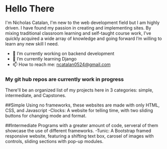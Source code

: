 # Hello There 
I'm Nicholas Catalan, I'm new to the web development field but I am highly driven. I have found my passion in creating and implementing sites. By mixing traditional classroom learning and self-taught course work, I’ve quickly acquired a wide array of knowledge and going forward I’m willing to learn any new skill I need.

- 🔭 I’m currently working on backend development
- 🌱 I’m currently learning Django
- 📫 How to reach me: ncatalan0524@gmail.com

### My git hub repos are currently work in progress
There'll be an organized list of my projects here in 3 categories: simple, intermediate, and Capstones.

##Simple
Using no frameworks, these websites are made with only HTML, CSS, and Javascript
-Clocks: A website for telling time, with two sliding buttons for changing mode and format.

##Intermediate
Programs with a greater amount of code, serveral of them showcase the use of different frameworks.
-Tunic: A Bootstrap framed responsive website, featuring a shifting text box, carosel of images with controls, sliding sections with pop-up modules.


